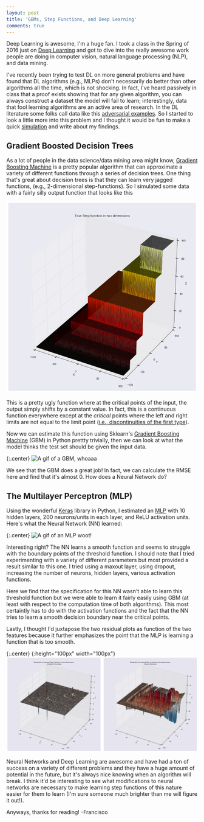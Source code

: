 ```yaml
---
layout: post
title: 'GBMs, Step Functions, and Deep Learning'
comments: true
---
```


Deep Learning is awesome, I'm a huge fan. I took a class in the Spring of 2016 just on [Deep Learning](https://github.com/franciscojavierarceo/ECBME6040) and got to dive into the really awesome work people are doing in computer vision, natural language processing (NLP), and data mining.

I've recently been trying to test DL on more general problems and have found that DL algorithms (e.g., MLPs) don't necessarily do better than other algorithms all the time, which is not shocking. In fact, I've heard passively in class that a proof exists showing that for any given algorithm, you can always construct a dataset the model will fail to learn; interestingly, data that fool learning algorithms are an active area of research. In the DL literature some folks call data like this [adversarial examples](https://static.googleusercontent.com/media/research.google.com/en//pubs/archive/45471.pdf). So I started to look a little more into this problem and I thought it would be fun to make a quick [simulation](https://github.com/franciscojavierarceo/Python/blob/master/Step%20Functions.ipynb) and write about my findings.

## Gradient Boosted Decision Trees

As a lot of people in the data science/data mining area might know, [Gradient Boosting Machine](https://statweb.stanford.edu/~jhf/ftp/trebst.pdf) is a pretty popular algorithm that can approximate a variety of different functions through a series of decision trees. One thing that's great about decision trees is that they can learn very jagged functions, (e.g., 2-dimensional step-functions). So I simulated some data with a fairly silly output function that looks like this

<center>
    <img src="/assets/images/stepfunction_true.png">
</center>

This is a pretty ugly function where at the critical points of the input, the output simply shifts by a constant value. In fact, this is a continuous function everywhere except at the *critical* points where the left and right limits are not equal to the limit point ([i.e., discontinuities of the first type](https://en.wikipedia.org/wiki/Classification_of_discontinuities)).

Now we can estimate this function using Sklearn's [Gradient Boosting Machine](http://scikit-learn.org/stable/modules/generated/sklearn.ensemble.GradientBoostingClassifier.html) (GBM) in Python prettty trivially, then we can look at what the model thinks the test set should be given the input data.

{:.center}
![A gif of a GBM, whoaaa](/assets/images/stepfunctiongbm.gif)

We see that the GBM does a great job! In fact, we can calculate the RMSE here and find that it's almost 0. How does a Neural Network do? 

## The Multilayer Perceptron (MLP)

Using the wonderful [Keras](https://keras.io/) library in Python, I estimated an [MLP](https://en.wikipedia.org/wiki/Multilayer_perceptron) with 10 hidden layers, 200 neurons/units in each layer, and ReLU activation units. Here's what the Neural Network (NN) learned:

{:.center}
![A gif of an MLP woot!](/assets/images/stepfunctionmlp.gif)

Interesting right? The NN learns a smooth function and seems to struggle with the boundary points of the threshold function. I should note that I tried experimenting with a variety of different parameters but most provided a result similar to this one. I tried using a maxout layer, using dropout, increasing the number of neurons, hidden layers, various activation functions. 

Here we find that the specification for this NN wasn't able to learn this threshold function but we were able to learn it fairly easily using GBM (at least with respect to the computation time of both algorithms). This most certaintly has to do with the activation functions and the fact that the NN tries to learn a smooth decision boundary near the critical points.

Lastly, I thought I'd juxtapose the two residual plots as function of the two features because it further emphasizes the point that the MLP is learning a function that is too smooth.

{:.center}
{:height="100px" width="100px"}
![Look at them there residuals](/assets/images/stepfunction_res.png)

Neural Networks and Deep Learning are awesome and have had a ton of success on a variety of different problems and they have a huge amount of potential in the future, but it's always nice knowing when an algorithm will break. I think it'd be interesting to see what modifications to neural networks are necessary to make learning step functions of this nature easier for them to learn (I'm sure someone much brighter than me will figure it out!).

Anyways, thanks for reading!
-Francisco
